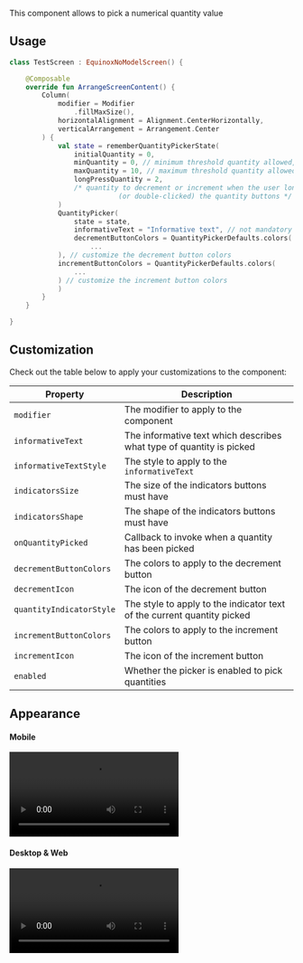 This component allows to pick a numerical quantity value

## Usage

```kotlin
class TestScreen : EquinoxNoModelScreen() {

    @Composable
    override fun ArrangeScreenContent() {
        Column(
            modifier = Modifier
                .fillMaxSize(),
            horizontalAlignment = Alignment.CenterHorizontally,
            verticalArrangement = Arrangement.Center
        ) {
            val state = rememberQuantityPickerState(
                initialQuantity = 0,
                minQuantity = 0, // minimum threshold quantity allowed,
                maxQuantity = 10, // maximum threshold quantity allowed,
                longPressQuantity = 2,
                /* quantity to decrement or increment when the user long press
                           (or double-clicked) the quantity buttons */
            )
            QuantityPicker(
                state = state,
                informativeText = "Informative text", // not mandatory
                decrementButtonColors = QuantityPickerDefaults.colors(
                    ...
            ), // customize the decrement button colors
            incrementButtonColors = QuantityPickerDefaults.colors(
                ...
            ) // customize the increment button colors
            )
        }
    }

}
```

## Customization

Check out the table below to apply your customizations to the component:

| Property                 | Description                                                             |
|--------------------------|-------------------------------------------------------------------------|
| `modifier`               | The modifier to apply to the component                                  |
| `informativeText`        | The informative text which describes what type of quantity is picked    |
| `informativeTextStyle`   | The style to apply to the `informativeText`                             |
| `indicatorsSize`         | The size of the indicators buttons must have                            |
| `indicatorsShape`        | The shape of the indicators buttons must have                           |
| `onQuantityPicked`       | Callback to invoke when a quantity has been picked                      |
| `decrementButtonColors`  | The colors to apply to the decrement button                             |
| `decrementIcon`          | The icon of the decrement button                                        |
| `quantityIndicatorStyle` | The style to apply to the indicator text of the current quantity picked |
| `incrementButtonColors`  | The colors to apply to the increment button                             |
| `incrementIcon`          | The icon of the increment button                                        |
| `enabled`                | Whether the picker is enabled to pick quantities                        |

## Appearance

#### Mobile

<video class="shadow mobile-appearance" controls>
  <source src="../assets/videos/quantitypicker/quantitypicker-mobile.webm" type="video/webm">
  Cannot play the video
</video>

#### Desktop & Web

<video class="shadow" controls>
  <source src="../assets/videos/quantitypicker/quantitypicker-desktop.mp4" type="video/mp4">
  Cannot play the video
</video>